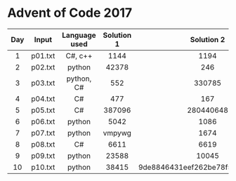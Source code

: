 # Advent of Code 2017

| Day | Input | Language used | Solution 1 | Solution 2 |
| :-: | :---: | :-----------: | :--------: | :--------: |
| 1 |  p01.txt | C#, c++ | 1144 | 1194 |
| 2 |  p02.txt | python | 42378 | 246 |
| 3 |  p03.txt | python, C# | 552 | 330785 |
| 4 |  p04.txt | C# | 477 | 167 |
| 5 |  p05.txt | C# | 387096 | 280440648 |
| 6 |  p06.txt | python | 5042 | 1086 |
| 7 |  p07.txt | python | vmpywg | 1674 |
| 8 |  p08.txt | C# | 6611 | 6619 |
| 9 |  p09.txt | python | 23588 | 10045 |
| 10|  p10.txt | python | 38415 | 9de8846431eef262be78f590e39a4848 |
